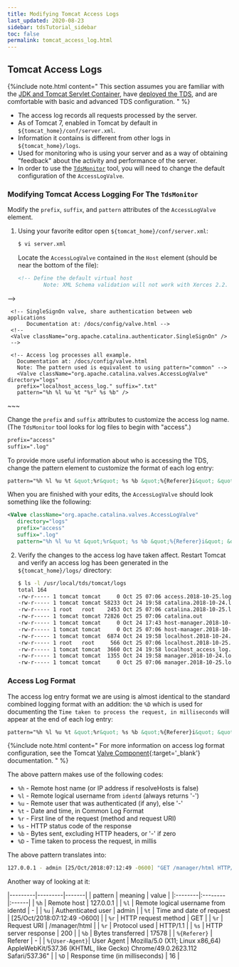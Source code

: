 ```yaml
---
title: Modifying Tomcat Access Logs
last_updated: 2020-08-23
sidebar: tdsTutorial_sidebar
toc: false
permalink: tomcat_access_log.html
---
```


## Tomcat Access Logs

{%include note.html content="
This section assumes you are familiar with the [JDK and Tomcat Servlet Container](install_java_tomcat.html), have [deployed the TDS](deploying_the_tds.html), and are comfortable with basic and advanced TDS configuration.
" %}

* The access log records all requests processed by the server.
* As of Tomcat 7, enabled in Tomcat by default in `${tomcat_home}/conf/server.xml`.
* Information it contains is different from other logs in `${tomcat_home}/logs`.
* Used for monitoring who is using your server and as a way of obtaining "feedback" about the activity and performance of the server.
* In order to use the [`TdsMonitor`](using_the_tdsmonitor_tool.html)  tool, you will need to change the default configuration of the `AccessLogValve`.

### Modifying Tomcat Access Logging For The `TdsMonitor`

Modify the `prefix`, `suffix`, and `pattern` attributes of the `AccessLogValve` element.

1. Using your favorite editor open `${tomcat_home}/conf/server.xml`:

   ~~~bash
   $ vi server.xml
   ~~~

   Locate the `AccessLogValve` contained in the `Host` element (should be near the bottom of the file):

   ~~~xml
   <!-- Define the default virtual host
           Note: XML Schema validation will not work with Xerces 2.2.
  -->
   <Host name="localhost"  appBase="webapps"
         unpackWARs="true" autoDeploy="true">

     <!-- SingleSignOn valve, share authentication between web applications
          Documentation at: /docs/config/valve.html -->
     <!--
     <Valve className="org.apache.catalina.authenticator.SingleSignOn" />
     -->

     <!-- Access log processes all example.
       Documentation at: /docs/config/valve.html
       Note: The pattern used is equivalent to using pattern="common" -->
       <Valve className="org.apache.catalina.valves.AccessLogValve" directory="logs"
       prefix="localhost_access_log." suffix=".txt"
       pattern="%h %l %u %t "%r" %s %b" />

   </Host>
   ~~~

   Change the `prefix` and `suffix` attributes to customize the access log name. (The `TdsMonitor` tool looks for log files to begin with "access".)

   ~~~xml
   prefix="access"
   suffix=".log"
   ~~~

   To provide more useful information about who is accessing the TDS, change the pattern element to customize the format of each log entry:

   ~~~xml
   pattern="%h %l %u %t &quot;%r&quot; %s %b &quot;%{Referer}i&quot; &quot;%{User-Agent}i&quot; %D"
   ~~~

   When you are finished with your edits, the `AccessLogValve` should look something like the following:

   ~~~xml
   <Valve className="org.apache.catalina.valves.AccessLogValve"
      directory="logs"  
      prefix="access"
      suffix=".log"
      pattern="%h %l %u %t &quot;%r&quot; %s %b &quot;%{Referer}i&quot; &quot;%{User-Agent}i&quot; %D" />
   ~~~

2. Verify the changes to the access log have taken affect.
   Restart Tomcat and verify an access log has been generated in the `${tomcat_home}/logs/` directory:

   ~~~bash
   $ ls -l /usr/local/tds/tomcat/logs
   total 164
   -rw-r----- 1 tomcat tomcat     0 Oct 25 07:06 access.2018-10-25.log
   -rw-r----- 1 tomcat tomcat 58233 Oct 24 19:58 catalina.2018-10-24.log
   -rw-r----- 1 root   root    2453 Oct 25 07:06 catalina.2018-10-25.log
   -rw-r----- 1 tomcat tomcat 72826 Oct 25 07:06 catalina.out
   -rw-r----- 1 tomcat tomcat     0 Oct 24 17:43 host-manager.2018-10-24.log
   -rw-r----- 1 tomcat tomcat     0 Oct 25 07:06 host-manager.2018-10-25.log
   -rw-r----- 1 tomcat tomcat  6874 Oct 24 19:58 localhost.2018-10-24.log
   -rw-r----- 1 root   root     566 Oct 25 07:06 localhost.2018-10-25.log
   -rw-r----- 1 tomcat tomcat  3660 Oct 24 19:58 localhost_access_log.2018-10-24.txt
   -rw-r----- 1 tomcat tomcat  1355 Oct 24 19:58 manager.2018-10-24.log
   -rw-r----- 1 tomcat tomcat     0 Oct 25 07:06 manager.2018-10-25.log
   ~~~

### Access Log Format

The access log entry format we are using is almost identical to the standard combined logging format with an addition: the `%D` which is used for documenting the `Time taken to process the request, in milliseconds` will appear at the end of each log entry:

~~~xml
pattern="%h %l %u %t &quot;%r&quot; %s %b &quot;%{Referer}i&quot; &quot;%{User-Agent}i&quot; %D"
~~~



{%include note.html content="
For more information on access log format configuration, see the Tomcat [Valve Component](http://tomcat.apache.org/tomcat-8.5-doc/config/valve.html){:target='_blank'} documentation.
" %}


The above pattern makes use of the following codes:

 * `%h` - Remote host name (or IP address if resolveHosts is false)
 * `%l` - Remote logical username from `identd` (always returns '-')
 * `%u` - Remote user that was authenticated (if any), else '-'
 * `%t` - Date and time, in Common Log Format
 * `%r` - First line of the request (method and request URI)
 * `%s` - HTTP status code of the response
 * `%b` - Bytes sent, excluding HTTP headers, or '-' if zero
 * `%D` - Time taken to process the request, in millis

The above pattern translates into:

~~~bash
127.0.0.1 - admin [25/Oct/2018:07:12:49 -0600] "GET /manager/html HTTP/1.1" 200 19930 "-" "Mozilla/5.0 (X11; Linux x86_64) AppleWebKit/537.36 (KHTML, like Gecko) Chrome/49.0.2623.112 Safari/537.36" 16
~~~

Another way of looking at it:

|---------|---------|-------|
| pattern | meaning | value |
|:--------|:--------|:------|
| `%h` | Remote host  | 127.0.0.1 |
| `%l` | Remote logical username from identd | - |
| `%u` | Authenticated user       | admin |
| `%t` | Time and date of request | [25/Oct/2018:07:12:49 -0600] |
| `%r` | HTTP request method      | GET |
| `%r` | Request URI              | /manager/html |
| `%r` | Protocol used            | HTTP/1.1 |
| `%s`  | HTTP server response    | 200 |
| `%b` | Bytes transferred        | 17578 |
| `%{Referer}` | Referer          | - |
| `%{User-Agent}`| User Agent | Mozilla/5.0 (X11; Linux x86_64) AppleWebKit/537.36 (KHTML, like Gecko) Chrome/49.0.2623.112 Safari/537.36" |
| `%D` | Response time (in milliseconds) | 16 |
